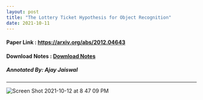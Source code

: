 ```yaml
---
layout: post
title: "The Lottery Ticket Hypothesis for Object Recognition"
date: 2021-10-11
---
```


#### Paper Link : https://arxiv.org/abs/2012.04643
#### Download Notes : <a href="reading/LTH_object_detection.pdf" class="download" title="View Notes">Download Notes</a>
##### Annotated By: Ajay Jaiswal
------------------

![Screen Shot 2021-10-12 at 8 47 09 PM](https://user-images.githubusercontent.com/6660499/137052736-c02c34a2-cba1-4de3-ab4f-1bd3dedca5ca.png)


